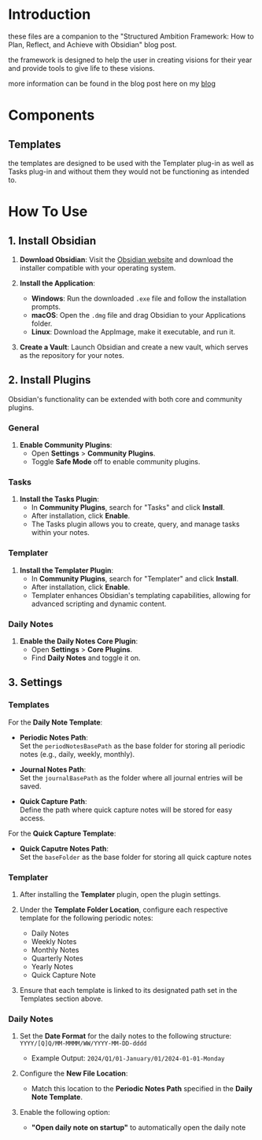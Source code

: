 # Introduction
these files are a companion to the "Structured Ambition Framework: How to Plan, Reflect, and Achieve with Obsidian" blog post.

the framework is designed to help the user in creating visions for their year and provide tools to give life to these visions.

more information can be found in the blog post here on my [blog](https://blog.mohdarya.com/blog/structured-ambition-framework-how-to-plan-reflect-and-achieve-with-obsidian/)
# Components 

## Templates
the templates are designed to be used with the Templater plug-in as well as Tasks plug-in and without them they would not be functioning as intended to. 
# How To Use
## 1. Install Obsidian

1. **Download Obsidian**: Visit the [Obsidian website](https://obsidian.md/download) and download the installer compatible with your operating system.

2. **Install the Application**:
   - **Windows**: Run the downloaded `.exe` file and follow the installation prompts.
   - **macOS**: Open the `.dmg` file and drag Obsidian to your Applications folder.
   - **Linux**: Download the AppImage, make it executable, and run it.

3. **Create a Vault**: Launch Obsidian and create a new vault, which serves as the repository for your notes.

## 2. Install Plugins

Obsidian's functionality can be extended with both core and community plugins.

### General

1. **Enable Community Plugins**:
   - Open **Settings** > **Community Plugins**.
   - Toggle **Safe Mode** off to enable community plugins.

### Tasks

1. **Install the Tasks Plugin**:
   - In **Community Plugins**, search for "Tasks" and click **Install**.
   - After installation, click **Enable**.
   - The Tasks plugin allows you to create, query, and manage tasks within your notes.

### Templater

1. **Install the Templater Plugin**:
   - In **Community Plugins**, search for "Templater" and click **Install**.
   - After installation, click **Enable**.
   - Templater enhances Obsidian's templating capabilities, allowing for advanced scripting and dynamic content.

### Daily Notes

1. **Enable the Daily Notes Core Plugin**:
   - Open **Settings** > **Core Plugins**.
   - Find **Daily Notes** and toggle it on.

## 3. Settings

### Templates

For the **Daily Note Template**:

- **Periodic Notes Path**:  
  Set the `periodNotesBasePath` as the base folder for storing all periodic notes (e.g., daily, weekly, monthly).
  
- **Journal Notes Path**:  
  Set the `journalBasePath` as the folder where all journal entries will be saved.

- **Quick Capture Path**:  
  Define the path where quick capture notes will be stored for easy access.

For the **Quick Capture Template**:

- **Quick Caputre Notes Path**:  
  Set the `baseFolder` as the base folder for storing all quick capture notes
### Templater

1. After installing the **Templater** plugin, open the plugin settings.  
2. Under the **Template Folder Location**, configure each respective template for the following periodic notes:  
   - Daily Notes  
   - Weekly Notes  
   - Monthly Notes  
   - Quarterly Notes
   - Yearly Notes
   - Quick Capture Note

3. Ensure that each template is linked to its designated path set in the Templates section above.

### Daily Notes

1. Set the **Date Format** for the daily notes to the following structure:  
   `YYYY/[Q]Q/MM-MMMM/WW/YYYY-MM-DD-dddd`  
   - Example Output: `2024/Q1/01-January/01/2024-01-01-Monday`

2. Configure the **New File Location**:  
   - Match this location to the **Periodic Notes Path** specified in the **Daily Note Template**.

3. Enable the following option:  
   - **"Open daily note on startup"** to automatically open the daily note


